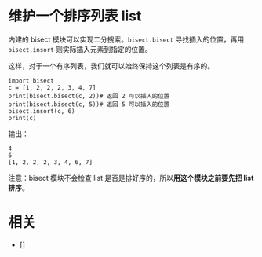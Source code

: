 

# 维护一个排序列表 list

内建的 bisect 模块可以实现二分搜索。`bisect.bisect` 寻找插入的位置，再用`bisect.insort` 则实际插入元素到指定的位置。

这样，对于一个有序列表，我们就可以始终保持这个列表是有序的。


```
import bisect
c = [1, 2, 2, 2, 3, 4, 7]
print(bisect.bisect(c, 2))# 返回 2 可以插入的位置
print(bisect.bisect(c, 5))# 返回 5 可以插入的位置
bisect.insort(c, 6)
print(c)
```

输出：

```
4
6
[1, 2, 2, 2, 3, 4, 6, 7]
```

注意：bisect 模块不会检查 list 是否是排好序的，所以**用这个模块之前要先把 list 排序**。



# 相关

- []
